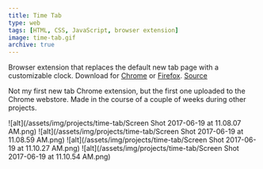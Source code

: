 ```yaml
---
title: Time Tab
type: web
tags: [HTML, CSS, JavaScript, browser extension]
image: time-tab.gif
archive: true
---
```

Browser extension that replaces the default new tab page with a customizable clock. Download for [Chrome](https://chrome.google.com/webstore/detail/time-tab/fdjemjfcplhejdekgjbdjjobbkipoddd) or [Firefox](https://addons.mozilla.org/en-US/firefox/addon/time-tab/). [Source](https://github.com/nathanwentworth/time-tab)

Not my first new tab Chrome extension, but the first one uploaded to the Chrome webstore. Made in the course of a couple of weeks during other projects.

![alt](/assets/img/projects/time-tab/Screen Shot 2017-06-19 at 11.08.07 AM.png)
![alt](/assets/img/projects/time-tab/Screen Shot 2017-06-19 at 11.08.59 AM.png)
![alt](/assets/img/projects/time-tab/Screen Shot 2017-06-19 at 11.10.27 AM.png)
![alt](/assets/img/projects/time-tab/Screen Shot 2017-06-19 at 11.10.54 AM.png)